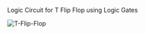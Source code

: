 Logic Circuit for T Flip Flop using Logic Gates 

![T-Flip-Flop](https://user-images.githubusercontent.com/110713458/235495538-7002b0dd-5fc0-4c43-9d43-0a4b68799272.jpg)
